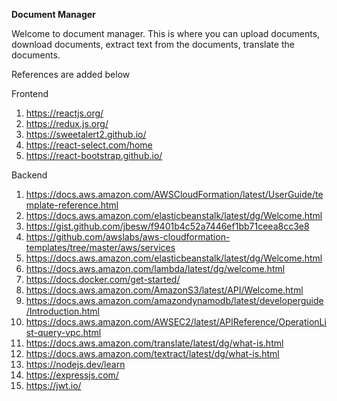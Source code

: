 **Document Manager**

Welcome to document manager. This is where you can upload documents,
download documents, extract text from the documents, translate the documents.


References are added below

Frontend

1. https://reactjs.org/
2. https://redux.js.org/
3. https://sweetalert2.github.io/
4. https://react-select.com/home
5. https://react-bootstrap.github.io/

Backend

1. https://docs.aws.amazon.com/AWSCloudFormation/latest/UserGuide/template-reference.html
2. https://docs.aws.amazon.com/elasticbeanstalk/latest/dg/Welcome.html
3. https://gist.github.com/jbesw/f9401b4c52a7446ef1bb71ceea8cc3e8
4. https://github.com/awslabs/aws-cloudformation-templates/tree/master/aws/services
5. https://docs.aws.amazon.com/elasticbeanstalk/latest/dg/Welcome.html
6. https://docs.aws.amazon.com/lambda/latest/dg/welcome.html
7. https://docs.docker.com/get-started/
8. https://docs.aws.amazon.com/AmazonS3/latest/API/Welcome.html
9. https://docs.aws.amazon.com/amazondynamodb/latest/developerguide/Introduction.html
10. https://docs.aws.amazon.com/AWSEC2/latest/APIReference/OperationList-query-vpc.html
11. https://docs.aws.amazon.com/translate/latest/dg/what-is.html
12. https://docs.aws.amazon.com/textract/latest/dg/what-is.html
13. https://nodejs.dev/learn
14. https://expressjs.com/
15. https://jwt.io/
